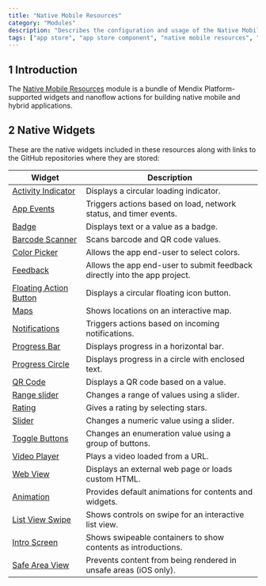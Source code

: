 ```yaml
---
title: "Native Mobile Resources"
category: "Modules"
description: "Describes the configuration and usage of the Native Mobile Resources module, which is available in the Mendix App Store."
tags: ["app store", "app store component", "native mobile resources", "native widget", "platform support"]
---
```


## 1 Introduction

The [Native Mobile Resources](https://appstore.home.mendix.com/link/app/109513/) module is a bundle of Mendix Platform-supported widgets and nanoflow actions for building native mobile and hybrid applications.

## 2 Native Widgets

These are the native widgets included in these resources along with links to the GitHub repositories where they are stored:

| Widget | Description |
| --- | --- |
| [Activity Indicator](https://github.com/mendix/widgets-resources/blob/master/packages-native/activity-indicator) | Displays a circular loading indicator. |
| [App Events](https://github.com/mendix/widgets-resources/blob/master/packages-native/app-events) | Triggers actions based on load, network status, and timer events. |
| [Badge](https://github.com/mendix/widgets-resources/blob/master/packages-native/badge) | Displays text or a value as a badge. |
| [Barcode Scanner](https://github.com/mendix/widgets-resources/blob/master/packages-native/barcode-scanner) | Scans barcode and QR code values. |
| [Color Picker](https://github.com/mendix/widgets-resources/blob/master/packages-native/color-picker) | Allows the app end-user to select colors. |
| [Feedback](https://github.com/mendix/widgets-resources/blob/master/packages-native/feedback) | Allows the app end-user to submit feedback directly into the app project. |
| [Floating Action Button](https://github.com/mendix/widgets-resources/blob/master/packages-native/floating-action-button) | Displays a circular floating icon button. |
| [Maps](https://github.com/mendix/widgets-resources/blob/master/packages-native/maps) | Shows locations on an interactive map. |
| [Notifications](https://github.com/mendix/widgets-resources/blob/master/packages-native/notifications) | Triggers actions based on incoming notifications. |
| [Progress Bar](https://github.com/mendix/widgets-resources/blob/master/packages-native/progress-bar) | Displays progress in a horizontal bar. |
| [Progress Circle](https://github.com/mendix/widgets-resources/blob/master/packages-native/progress-circle) | Displays progress in a circle with enclosed text. |
| [QR Code](https://github.com/mendix/widgets-resources/blob/master/packages-native/qr-code) | Displays a QR code based on a value. |
| [Range slider](https://github.com/mendix/widgets-resources/blob/master/packages-native/range-slider) | Changes a range of values using a slider. |
| [Rating](https://github.com/mendix/widgets-resources/blob/master/packages-native/rating) | Gives a rating by selecting stars. |
| [Slider](https://github.com/mendix/widgets-resources/blob/master/packages-native/slider) | Changes a numeric value using a slider. |
| [Toggle Buttons](https://github.com/mendix/widgets-resources/blob/master/packages-native/toggle-buttons) | Changes an enumeration value using a group of buttons. |
| [Video Player](https://github.com/mendix/widgets-resources/blob/master/packages-native/video-player) | Plays a video loaded from a URL. |
| [Web View](https://github.com/mendix/widgets-resources/blob/master/packages-native/web-view) | Displays an external web page or loads custom HTML. |
| [Animation](https://github.com/mendix/widgets-resources/blob/master/packages-native/animation) | Provides default animations for contents and widgets. |
| [List View Swipe](https://github.com/mendix/widgets-resources/blob/master/packages-native/listview-swipe) | Shows controls on swipe for an interactive list view. |
| [Intro Screen](https://github.com/mendix/widgets-resources/blob/master/packages-native/intro-screen) | Shows swipeable containers to show contents as introductions. |
| [Safe Area View](https://github.com/mendix/widgets-resources/blob/master/packages-native/safe-area-view) | Prevents content from being rendered in unsafe areas (iOS only). |
